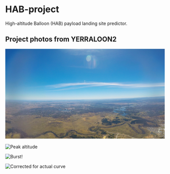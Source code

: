 # HAB-project
High-altitude Balloon (HAB) payload landing site predictor.

## Project photos from YERRALOON2

![](figs/still1.jpg)

![Peak altitude](still7.jpg)

![Burst!](still9.jpg)

![Corrected for actual curve](still11_realcurve.jpg)
